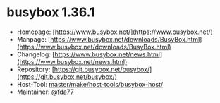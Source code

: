 # busybox 1.36.1
 - Homepage: [https://www.busybox.net/](https://www.busybox.net/)
 - Manpage: [https://www.busybox.net/downloads/BusyBox.html](https://www.busybox.net/downloads/BusyBox.html)
 - Changelog: [https://www.busybox.net/news.html](https://www.busybox.net/news.html)
 - Repository: [https://git.busybox.net/busybox/](https://git.busybox.net/busybox/)
 - Host-Tool: [master/make/host-tools/busybox-host/](https://github.com/Freetz-NG/freetz-ng/tree/master/make/host-tools/busybox-host/)
 - Maintainer: [@fda77](https://github.com/fda77)

